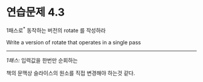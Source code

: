 # 연습문제 4.3


1패스로<sup>*</sup> 동작하는 버전의 rotate 를 작성하라

Write a version of rotate that operates in a single pass

<hr>

_1패스:_ 입력값을 한번만 순회하는

책의 문맥상 슬라이스의 원소를 직접 변경해야 하는것 같다.